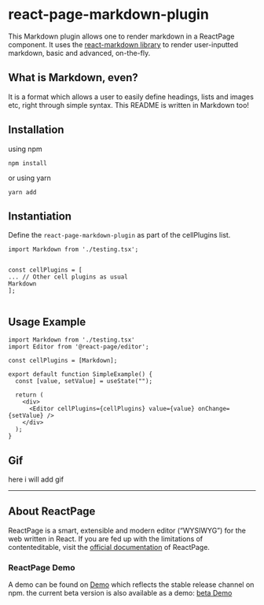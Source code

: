# react-page-markdown-plugin
This Markdown plugin allows one to render markdown in a ReactPage component. It uses the [react-markdown library](https://www.npmjs.com/package/react-markdown) to render user-inputted markdown, basic and advanced, on-the-fly. 

## What is Markdown, even?
It is a format which allows a user to easily define headings, lists and images etc, right through simple syntax. This README is written in Markdown too!

## Installation

using npm
```
npm install
```
or using yarn

```
yarn add 
```

## Instantiation
Define the ```react-page-markdown-plugin``` as part of the cellPlugins list.
```
import Markdown from './testing.tsx';


const cellPlugins = [
... // Other cell plugins as usual
Markdown
];


```



## Usage Example

```
import Markdown from './testing.tsx'
import Editor from '@react-page/editor';

const cellPlugins = [Markdown];

export default function SimpleExample() {
  const [value, setValue] = useState("");

  return (
    <div>
      <Editor cellPlugins={cellPlugins} value={value} onChange={setValue} />
    </div>
  );
}

```

## Gif
here i will add gif

---

## About ReactPage
ReactPage is a smart, extensible and modern editor (“WYSIWYG”) for the web written in React. If you are fed up with the limitations of contenteditable, visit the [official documentation](https://react-page.github.io/docs/#/) of ReactPage.

### ReactPage Demo
A demo can be found on [Demo](https://react-page.github.io/) which reflects the stable release channel on npm.
the current beta version is also available as a demo: [beta Demo](https://react-page.github.io/beta)







